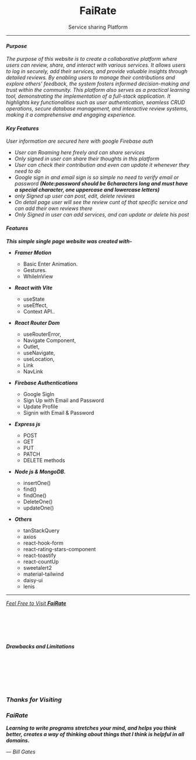 <p>
<a>
<h1 align="center">FaiRate</h1>
<p align="center">Service sharing Platform</p>
</a>
</p>

***
#### *Purpose*
*The purpose of this website is to create a collaborative platform where users can review, share, and interact with various services. It allows users to log in securely, add their services, and provide valuable insights through detailed reviews. By enabling users to manage their contributions and explore others' feedback, the system fosters informed decision-making and trust within the community. This platform also serves as a practical learning tool, demonstrating the implementation of a full-stack application. It highlights key functionalities such as user authentication, seamless CRUD operations, secure database management, and interactive review systems, making it a comprehensive and engaging experience.*

#### *Key Features*
*User information are secured here with google Firebase auth*
- *User can Roaming here freely and can share services*
- *Only signed in user can share their thoughts in this platform*
- *User can check their contribution and even can update it whenever they need to do*
- *Google sign in and email sign is so simple no need to verify email or password **(Note:password should be 6characters long and must have a special character, one uppercase and lowercase letters)***
- *only Signed up user can post, edit, delete reviews*
- *On detail page user will see the review cunt of that specific service and can add their own reviews there*
- *Only Signed in user can add services, and can update or delete his post*




#### *Features*
***This simple single page website was created with-***
- ***Framer Motion***
  - Basic Enter Animation.
  - Gestures.
  - WhileInView
  
- ***React with Vite***
    - useState 
    - useEffect,
    - Context API..
- ***React Router Dom***
  - useRouterError,
  - Navigate Component,
  - Outlet,  
  - useNavigate,
  - useLocation,
  - Link
  - NavLink
- ***Firebase Authentications***
  - Google SigIn
  - Sign Up with Email and Password
  - Update Profile
  - Signin with Email & Password

- ***Express js***
  - POST
  - GET
  - PUT
  - PATCH
  - DELETE methods
- ***Node js & MongoDB.***
  - insertOne()
  - find()
  - findOne()
  - DeleteOne()
  - updateOne()
- ***Others***
  - tanStackQuery
  - axios
  - react-hook-form
  - react-rating-stars-component
  - react-toastify
  - react-countUp 
  - sweetalert2
  - material-tailwind
  - daisy-ui
  - lenis





***
[_Feel Free to Visit **FaiRate**_](https://assignment-11-fairate.netlify.app/)

<br/>
<br/>
<br/>
<br/>
<p>
    <a>
    <h4><i>Drawbacks and Limitations</i></h4>
    </a>
    
</p>
<br/>
<br/>
<br/>
<br/>
<br/>


### *Thanks for Visiting*
### <a>*FaiRate*</a>

***Learning to write programs stretches your mind, and helps you think better, creates a way of thinking about things that I think is helpful in all domains.***

<a> ― *Bill Gates*</a> 





